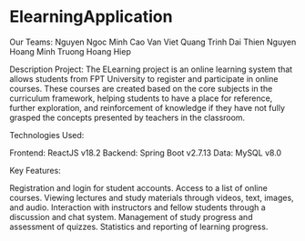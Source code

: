 # ElearningApplication
Our Teams:
Nguyen Ngoc Minh 
Cao Van Viet Quang 
Trinh Dai Thien 
Nguyen Hoang Minh 
Truong Hoang Hiep

Description Project: 
The ELearning project is an online learning system that allows students from FPT University to register and participate in online courses. These courses are created based on the core subjects in the curriculum framework, helping students to have a place for reference, further exploration, and reinforcement of knowledge if they have not fully grasped the concepts presented by teachers in the classroom.

Technologies Used:

Frontend: ReactJS v18.2 Backend: Spring Boot v2.7.13 Data: MySQL v8.0

Key Features:

Registration and login for student accounts. Access to a list of online courses. Viewing lectures and study materials through videos, text, images, and audio. Interaction with instructors and fellow students through a discussion and chat system. Management of study progress and assessment of quizzes. Statistics and reporting of learning progress.
